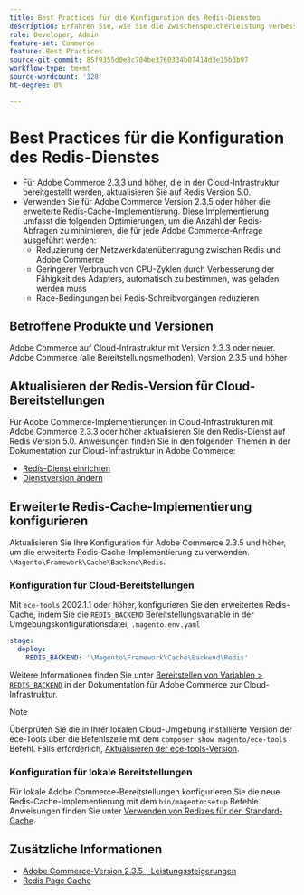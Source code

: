 ```yaml
---
title: Best Practices für die Konfiguration des Redis-Dienstes
description: Erfahren Sie, wie Sie die Zwischenspeicherleistung verbessern können, indem Sie die erweiterte Redis-Cache-Implementierung für Adobe Commerce 2.3.5 verwenden.
role: Developer, Admin
feature-set: Commerce
feature: Best Practices
source-git-commit: 85f9355d0e8c704be3760334b07414d3e15b3b97
workflow-type: tm+mt
source-wordcount: '328'
ht-degree: 0%

---
```



# Best Practices für die Konfiguration des Redis-Dienstes

- Für Adobe Commerce 2.3.3 und höher, die in der Cloud-Infrastruktur bereitgestellt werden, aktualisieren Sie auf Redis Version 5.0.
- Verwenden Sie für Adobe Commerce Version 2.3.5 oder höher die erweiterte Redis-Cache-Implementierung. Diese Implementierung umfasst die folgenden Optimierungen, um die Anzahl der Redis-Abfragen zu minimieren, die für jede Adobe Commerce-Anfrage ausgeführt werden:
   - Reduzierung der Netzwerkdatenübertragung zwischen Redis und Adobe Commerce
   - Geringerer Verbrauch von CPU-Zyklen durch Verbesserung der Fähigkeit des Adapters, automatisch zu bestimmen, was geladen werden muss
   - Race-Bedingungen bei Redis-Schreibvorgängen reduzieren

## Betroffene Produkte und Versionen

Adobe Commerce auf Cloud-Infrastruktur mit Version 2.3.3 oder neuer.
Adobe Commerce (alle Bereitstellungsmethoden), Version 2.3.5 und höher

## Aktualisieren der Redis-Version für Cloud-Bereitstellungen

Für Adobe Commerce-Implementierungen in Cloud-Infrastrukturen mit Adobe Commerce 2.3.3 oder höher aktualisieren Sie den Redis-Dienst auf Redis Version 5.0. Anweisungen finden Sie in den folgenden Themen in der Dokumentation zur Cloud-Infrastruktur in Adobe Commerce:

- [Redis-Dienst einrichten](https://devdocs.magento.com/cloud/project/services-redis.html)
- [Dienstversion ändern](https://devdocs.magento.com/cloud/project/services.html#change-service-version)

## Erweiterte Redis-Cache-Implementierung konfigurieren

Aktualisieren Sie Ihre Konfiguration für Adobe Commerce 2.3.5 und höher, um die erweiterte Redis-Cache-Implementierung zu verwenden. `\Magento\Framework\Cache\Backend\Redis`.

### Konfiguration für Cloud-Bereitstellungen

Mit `ece-tools` 2002.1.1 oder höher, konfigurieren Sie den erweiterten Redis-Cache, indem Sie die `REDIS_BACKEND` Bereitstellungsvariable in der Umgebungskonfigurationsdatei, `.magento.env.yaml`

```yaml
stage:
  deploy:
    REDIS_BACKEND: '\Magento\Framework\Cache\Backend\Redis'
```

Weitere Informationen finden Sie unter [Bereitstellen von Variablen > `REDIS_BACKEND`](https://devdocs.magento.com/cloud/env/variables-deploy.html#redis_backend) in der Dokumentation für Adobe Commerce zur Cloud-Infrastruktur.

>[!NOTE]
>
> Überprüfen Sie die in Ihrer lokalen Cloud-Umgebung installierte Version der ece-Tools über die Befehlszeile mit dem `composer show magento/ece-tools` Befehl. Falls erforderlich, [Aktualisieren der ece-tools-Version](https://devdocs.magento.com/cloud/project/ece-tools-update.html).

### Konfiguration für lokale Bereitstellungen

Für lokale Adobe Commerce-Bereitstellungen konfigurieren Sie die neue Redis-Cache-Implementierung mit dem `bin/magento:setup` Befehle. Anweisungen finden Sie unter [Verwenden von Redizes für den Standard-Cache](../../../configuration/cache/redis-pg-cache.md#configure-redis-page-caching).

## Zusätzliche Informationen

- [Adobe Commerce-Version 2.3.5 - Leistungssteigerungen](https://devdocs.magento.com/guides/v2.3/release-notes/release-notes-2-3-5-commerce.html#performance-boosts)
- [Redis Page Cache](../../../configuration/cache/redis-pg-cache.md)


